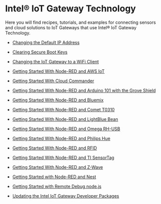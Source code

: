 ﻿# Intel® IoT Gateway Technology 
Here you will find recipes, tutorials, and examples for connecting sensors and cloud solutions to IoT Gateways that use Intel® IoT Gateway Technology.

- [Changing the Default IP Address](Changing%20the%20Default%20IP%20Address/README.md)

- [Clearing Secure Boot Keys](Clearing%20Secure%20Boot%20Keys/README.md)

- [Changing the IoT Gateway to a WiFi Client](Changing%20the%20IoT%20Gateway%20to%20a%20WiFi%20Client/README.md)

- [Getting Started With Node-RED and AWS IoT](Getting%20Started%20With%20Node-Red%20and%20AWS%20IoT/README.md)
 
- [Getting Started With Cloud Commander](Getting%20Started%20With%20Cloud%20Commander/README.md)

- [Getting Started With Node-RED and Arduino 101 with the Grove Shield](Getting%20Started%20With%20Node-Red%20and%20Arduino%20101%20with%20the%20Grove%20Shield/README.md)

- [Getting Started With Node-RED and Bluemix](Getting%20Started%20With%20Node-Red%20and%20Bluemix/README.md)

- [Getting Started With Node-RED and Comet T0310](Getting%20Started%20With%20Node-Red%20and%20Comet%20T0310/README.md)

- [Getting Started With Node-RED and LightBlue Bean](Getting%20Started%20With%20Node-Red%20and%20LightBlue%20Bean/README.md)

- [Getting Started With Node-RED and Omega RH-USB](Getting%20Started%20With%20Node-Red%20and%20Omega%20RH-USB/README.md)

- [Getting Started With Node-RED and Philips Hue](Getting%20Started%20With%20Node-Red%20and%20Philips%20Hue/README.md)

- [Getting Started With Node-RED and RFID](Getting%20Started%20With%20Node-Red%20and%20RFID/README.md)

- [Getting Started With Node-RED and TI SensorTag](Getting%20Started%20With%20Node-Red%20and%20TI%20SensorTag/README.md)

- [Getting Started With Node-RED and Z-Wave](Getting%20Started%20With%20Node-Red%20and%20Z-Wave/README.md)

- [Getting Started with Node-RED and Nest](Getting%20Started%20With%20Node-Red%20and%20Nest/README.md)

- [Getting Started with Remote Debug node.js](Getting%20Started%20With%20Remote%20Debug/README.md)

- [Updating the Intel IoT Gateway Developer Packages](Updating%20the%20Intel%20IoT%20Gateway%20Developer%20Packages/README.md)
